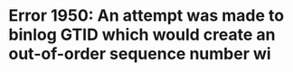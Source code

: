 # Error 1950: An attempt was made to binlog GTID which would create an out-of-order sequence number wi

